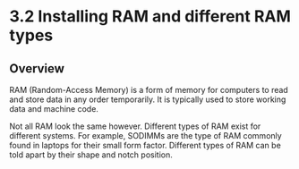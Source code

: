 # 3.2 Installing RAM and different RAM types
## Overview
RAM (Random-Access Memory) is a form of memory for computers to read and store data in any order temporarily. It is typically used to store working data and machine code.

Not all RAM look the same however. Different types of RAM exist for different systems. For example, SODIMMs are the type of RAM commonly found in laptops for their small form factor.
Different types of RAM can be told apart by their shape and notch position.